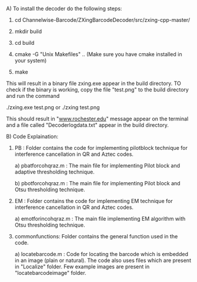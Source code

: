A) To install the decoder do the following steps:

1) cd Channelwise-Barcode/ZXingBarcodeDecoder/src/zxing-cpp-master/

2) mkdir build 

3) cd build

4) cmake -G "Unix Makefiles" ..                  (Make sure you have cmake installed in your system)

5) make

This will result in a binary file zxing.exe appear in the build directory. TO check if the binary is working, copy the file "test.png"
to the build directory and run the command

./zxing.exe test.png 
        or
./zxing test.png		

This should result in "www.rochester.edu" message appear on the terminal and a file called "Decoderlogdata.txt" appear in the build directory.

B) Code Explaination:

1) PB : Folder contains the code for implementing pilotblock technique for interference cancellation in QR and Aztec codes.

	a) pbatforcohqraz.m : The main file for implementing Pilot block and adaptive thresholding technique.

	b) pbotforcohqraz.m : The main file for implementing Pilot block and Otsu thresholding technique.

2) EM :	Folder contains the code for implementing EM technique for interference cancellation in QR and Aztec codes.
	
	a) emotforincohqraz.m : The main file implementing EM algorithm with Otsu thresholding technique.
	
3) commonfunctions: Folder contains the general function used in the code.
	
	a) locatebarcode.m : Code for locating the barcode which is embedded in an image (plain or natural). The code also uses files which are
						 present in "Localize" folder. Few example images are present in "locatebarcodeimage" folder.


	
	
	